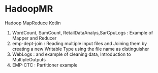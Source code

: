 # HadoopMR
Hadoop MapReduce Kotlin

1. WordCount, SumCount, RetailDataAnalys,SarCpuLogs : Example of Mapper and Reducer
2. emp-dept-join : Reading multiple input files and Joining them by creating a new Writable Type using the file name as distinguisher
3. WebLogs : and example of cleaning data, Introduction to MultipleOutputs
4. EMP-CTC : Partitioner example
